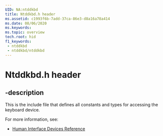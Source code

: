```yaml
---
UID: NA:ntddkbd
title: Ntddkbd.h header
ms.assetid: c1993f6b-7add-37ca-86e3-d8a16a78a414
ms.date: 08/06/2020
ms.keywords: 
ms.topic: overview
tech.root: hid
f1_keywords:
 - ntddkbd
 - ntddkbd/ntddkbd
---
```


# Ntddkbd.h header

## -description

This is the include file that defines all constants and types for accessing the keyboard device.

For more information, see:

- [Human Interface Devices Reference](../_hid/index.md)


